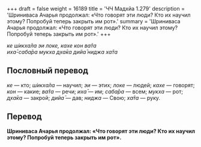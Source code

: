 +++
draft = false
weight = 16189
title = 'ЧЧ Мадхйа 1.279'
description = 'Шриниваса Ачарья продолжал: «Что говорят эти люди? Кто их научил этому? Попробуй теперь закрыть им рот».'
summary = 'Шриниваса Ачарья продолжал: «Что говорят эти люди? Кто их научил этому? Попробуй теперь закрыть им рот».'
+++

_ке ш́икха̄ла эи локе, кахе кон ва̄та  
иха̄-саба̄ра мукха д̣ха̄ка дийа̄ ниджа ха̄та_

## Пословный перевод

_ке_ — кто; _ш́икха̄ла_ — научил; _эи_ — этих; _локе_ — людей; _кахе_ — говорят; _кон_ — какие; _ва̄та_ — речи; _иха̄_ — им; _саба̄ра_ — всем; _мукха_ — рот; _д̣ха̄ка_ — закрой; _дийа̄_ — дав; _ниджа_ — Свою; _ха̄та_ — руку.

## Перевод

**Шриниваса Ачарья продолжал: «Что говорят эти люди? Кто их научил этому? Попробуй теперь закрыть им рот».**
